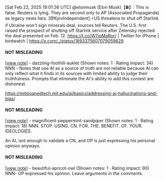 [Sat Feb 22, 2025 19:01:36 UTC] @elonmusk (Elon Musk)【𝗕】: This is false.  Reuters is lying. They are second only to AP (Associated Propaganda) as legacy news liars. [@KyivIndependent] ⚡️US threatens to shut off Starlink if Ukraine won't sign minerals deal, sources tell Reuters.  The U.S. first raised the prospect of shutting off Starlink service after Zelensky rejected the deal presented on Feb. 12.  https://t.co/W7iqMaRorr | Twitter for iPhone | birdwatch | https://x.com/_/status/1893375607079059629

#### NOT MISLEADING

[[view note]](https://x.com/i/birdwatch/n/1893444317005652376) - dazzling-foothill-auklet (Shown notes: 1 · Rating impact: 34)
NNN - Notes that use AI as a source of truth are not reliable because AI can only reflect what it finds in its sources with limited ability to judge their truthfulness. Prompts that eliminate the AI's ability to add this context are dishonest.

https://mitsloanedtech.mit.edu/ai/basics/addressing-ai-hallucinations-and-bias/


#### NOT MISLEADING

[[view note]](https://x.com/i/birdwatch/n/1893384293570707635) - magnificent-peppermint-sandpiper (Shown notes: 1 · Rating impact: 18)
NNN. STOP. USING. CN. FOR. THE. BENEFIT. OF. YOUR. IDEOLOGIES.

An AI, isnt enough to validate a CN, and OP is just expressing his personal opinion anyways.

#### NOT MISLEADING

[[view note]](https://x.com/i/birdwatch/n/1893379845096198521) - beautiful-apricot-owl (Shown notes: 1 · Rating impact: 90)
NNN- OP expressed his opinion. Leave arguments in the comments. 
